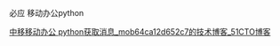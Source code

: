 必应 移动办公python

[中移移动办公 python获取消息_mob64ca12d652c7的技术博客_51CTO博客](https://blog.51cto.com/u_16213324/9156581)